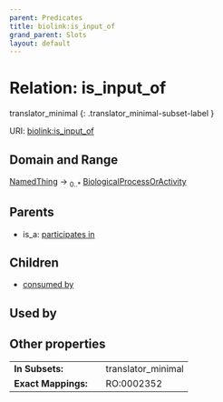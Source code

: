 ```yaml
---
parent: Predicates
title: biolink:is_input_of
grand_parent: Slots
layout: default
---
```


# Relation: is_input_of

translator_minimal
{: .translator_minimal-subset-label }




URI: [biolink:is_input_of](https://w3id.org/biolink/is_input_of)

## Domain and Range

[NamedThing](NamedThing.md) ->  <sub>0..\*</sub> [BiologicalProcessOrActivity](BiologicalProcessOrActivity.md)

## Parents

 *  is_a: [participates in](participates_in.md)

## Children

 *  [consumed by](consumed_by.md)

## Used by


## Other properties

|  |  |  |
| --- | --- | --- |
| **In Subsets:** | | translator_minimal |
| **Exact Mappings:** | | RO:0002352 |

